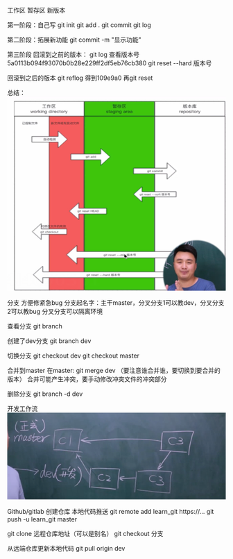 工作区
暂存区
新版本


第一阶段：自己写
git init
git add .
git commit
git log

第二阶段：拓展新功能
git commit -m "显示功能"

第三阶段
回滚到之前的版本：
git log 查看版本号5a0113b094f93070b0b28e229ff2df5eb76cb380
git reset --hard  版本号

回滚到之后的版本
git reflog 
得到109e9a0 
再git reset


总结：
![alt text](image.png)



分支
方便修紧急bug
分支起名字：主干master，分叉分支1可以教dev，分叉分支2可以教bug
分叉分支可以隔离环境

查看分支
git branch

创建了dev分支
git branch dev

切换分支
git checkout dev
git checkout master

合并到master
在master: git merge dev
（要注意谁合并谁，要切换到要合并的版本）
合并可能产生冲突，要手动修改冲突文件的冲突部分

删除分支
git branch -d dev


开发工作流
![alt text](image-1.png)


Github/gitlab
创建仓库
本地代码推送
git remote add learn_git https://...
git push -u learn_git master

git clone 远程仓库地址（可以是别名）
git checkout 分支

从远端仓库更新本地代码
git pull origin dev


